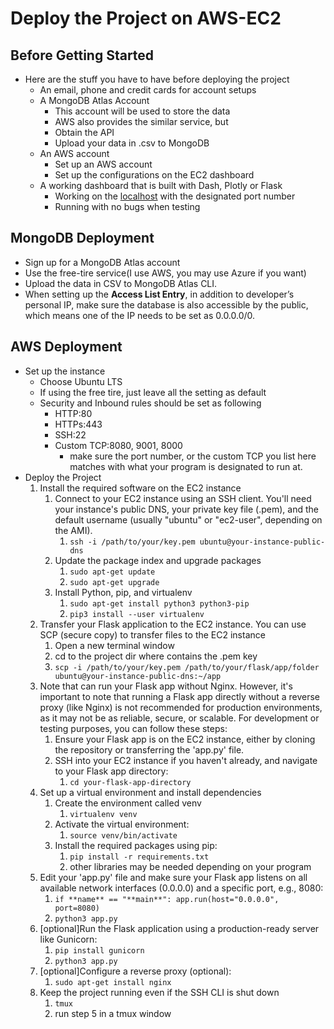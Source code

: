 # Deploy the Project on AWS-EC2

## Before Getting Started

- Here are the stuff you have to have before deploying the project
    - An email, phone and credit cards for account setups
    - A MongoDB Atlas Account
        - This account will be used to store the data
        - AWS also provides the similar service, but
        - Obtain the API
        - Upload your data in .csv to MongoDB
    - An AWS account
        - Set up an AWS account
        - Set up the configurations on the EC2 dashboard
    - A working dashboard that is built with Dash, Plotly or Flask
        - Working on the [localhost](http://localhost) with the designated port number
        - Running with no bugs when testing

## MongoDB Deployment

- Sign up for a MongoDB Atlas account
- Use the free-tire service(I use AWS, you may use Azure if you want)
- Upload the data in CSV to MongoDB Atlas CLI.
- When setting up the **Access List Entry**, in addition to developer’s personal IP, make sure the database is also accessible by the public, which means one of the IP needs to be set as 0.0.0.0/0.

## AWS Deployment

- Set up the instance
    - Choose Ubuntu LTS
    - If using the free tire, just leave all the setting as default
    - Security and Inbound rules should be set as following
        - HTTP:80
        - HTTPs:443
        - SSH:22
        - Custom TCP:8080, 9001, 8000
            - make sure the port number, or the custom TCP you list here matches with what your program is designated to run at.
- Deploy the Project
    1. Install the required software on the EC2 instance
        1. Connect to your EC2 instance using an SSH client. You'll need your instance's public DNS, your private key file (.pem), and the default username (usually "ubuntu" or "ec2-user", depending on the AMI).
            1. `ssh -i /path/to/your/key.pem ubuntu@your-instance-public-dns`
        2. Update the package index and upgrade packages
            1. `sudo apt-get update`
            2. `sudo apt-get upgrade`
        3. Install Python, pip, and virtualenv
            1. `sudo apt-get install python3 python3-pip`
            2. `pip3 install --user virtualenv`
    2. Transfer your Flask application to the EC2 instance. You can use SCP (secure copy) to transfer files to the EC2 instance
        1. Open a new terminal window
        2. cd to the project dir where contains the .pem key
        3. `scp -i /path/to/your/key.pem /path/to/your/flask/app/folder ubuntu@your-instance-public-dns:~/app`
    3. Note that can run your Flask app without Nginx. However, it's important to note that running a Flask app directly without a reverse proxy (like Nginx) is not recommended for production environments, as it may not be as reliable, secure, or scalable. For development or testing purposes, you can follow these steps:
        1. Ensure your Flask app is on the EC2 instance, either by cloning the repository or transferring the 'app.py' file.
        2. SSH into your EC2 instance if you haven't already, and navigate to your Flask app directory:
            1. `cd your-flask-app-directory`
    4. Set up a virtual environment and install dependencies
        1. Create the environment called venv
            1. `virtualenv venv`
        2. Activate the virtual environment:
            1. `source venv/bin/activate`
        3. Install the required packages using pip:
            1. `pip install -r requirements.txt`
            2. other libraries may be needed depending on your program
    5. Edit your 'app.py' file and make sure your Flask app listens on all available network interfaces (0.0.0.0) and a specific port, e.g., 8080:
        1. `if **name** == "**main**":
        app.run(host="0.0.0.0", port=8080)`
        2. `python3 app.py`
    6. [optional]Run the Flask application using a production-ready server like Gunicorn:
        1. `pip install gunicorn`
        2. `python3 app.py`
    7. [optional]Configure a reverse proxy (optional):
        1. `sudo apt-get install nginx`
    8. Keep the project running even if the SSH CLI is shut down
        1. `tmux`
        2. run step 5 in a tmux window